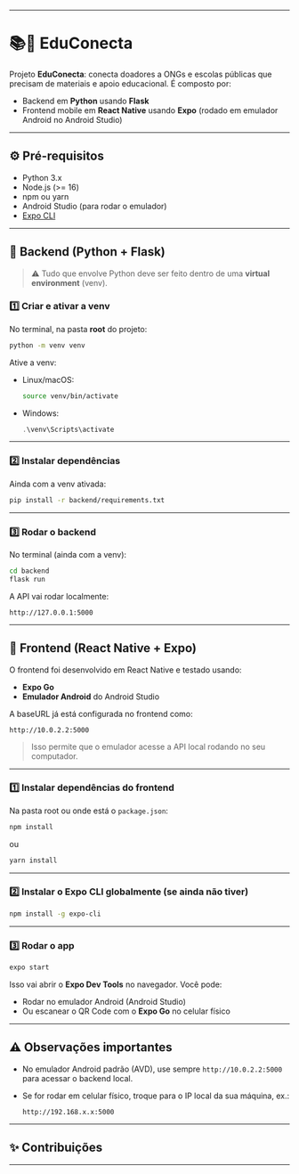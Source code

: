 
---

# 📚🤝 EduConecta

Projeto **EduConecta**: conecta doadores a ONGs e escolas públicas que precisam de materiais e apoio educacional.
É composto por:

* Backend em **Python** usando **Flask**
* Frontend mobile em **React Native** usando **Expo** (rodado em emulador Android no Android Studio)

---

## ⚙️ Pré-requisitos

* Python 3.x
* Node.js (>= 16)
* npm ou yarn
* Android Studio (para rodar o emulador)
* [Expo CLI](https://docs.expo.dev/get-started/installation/)

---

## 🐍 Backend (Python + Flask)

> ⚠️ Tudo que envolve Python deve ser feito dentro de uma **virtual environment** (venv).

### 1️⃣ Criar e ativar a venv

No terminal, na pasta **root** do projeto:

```bash
python -m venv venv
```

Ative a venv:

* Linux/macOS:

  ```bash
  source venv/bin/activate
  ```
* Windows:

  ```powershell
  .\venv\Scripts\activate
  ```

---

### 2️⃣ Instalar dependências

Ainda com a venv ativada:

```bash
pip install -r backend/requirements.txt
```

---

### 3️⃣ Rodar o backend

No terminal (ainda com a venv):

```bash
cd backend
flask run
```

A API vai rodar localmente:

```
http://127.0.0.1:5000
```

---

## 📱 Frontend (React Native + Expo)

O frontend foi desenvolvido em React Native e testado usando:

* **Expo Go**
* **Emulador Android** do Android Studio

A baseURL já está configurada no frontend como:

```
http://10.0.2.2:5000
```

> Isso permite que o emulador acesse a API local rodando no seu computador.

---

### 1️⃣ Instalar dependências do frontend

Na pasta root ou onde está o `package.json`:

```bash
npm install
```

ou

```bash
yarn install
```

---

### 2️⃣ Instalar o Expo CLI globalmente (se ainda não tiver)

```bash
npm install -g expo-cli
```

---

### 3️⃣ Rodar o app

```bash
expo start
```

Isso vai abrir o **Expo Dev Tools** no navegador.
Você pode:

* Rodar no emulador Android (Android Studio)
* Ou escanear o QR Code com o **Expo Go** no celular físico

---

## ⚠️ Observações importantes

* No emulador Android padrão (AVD), use sempre `http://10.0.2.2:5000` para acessar o backend local.
* Se for rodar em celular físico, troque para o IP local da sua máquina, ex.:

  ```
  http://192.168.x.x:5000
  ```

---

## ✨ Contribuições



---
